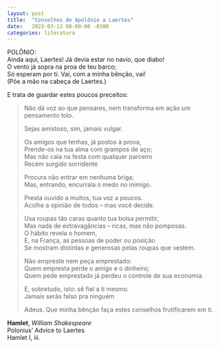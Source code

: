```yaml
---
layout: post
title:  "Conselhos de Apolônio a Laertes"
date:   2023-03-13 08:00:00 -0300
categories: literatura
---
```

POLÔNIO:  
Ainda aqui, Laertes! Já devia estar no navio, que diabo!  
O vento já sopra na proa de teu barco;  
Só esperam por ti. Vai, com a minha bênção, vai!  
(Põe a mão na cabeça de Laertes.)  

E trata de guardar estes poucos preceitos:

>Não dá voz ao que pensares, nem transforma em ação um pensamento tolo.  
>  
>Sejas amistoso, sim, jamais vulgar.  
>  
>Os amigos que tenhas, já postos à prova,  
>Prende-os na tua alma com grampos de aço;  
>Mas não caia na festa com qualquer parceiro  
>Recém surgido sorridente  
>  
>Procura não entrar em nenhuma briga;  
>Mas, entrando, encurrala o medo no inimigo.  
>  
>Presta ouvido a muitos, tua voz a poucos.  
>Acolhe a opinião de todos – mas você decide.  
>  
>Usa roupas tão caras quanto tua bolsa permitir,  
>Mas nada de extravagâncias – ricas, mas não pomposas.  
>O hábito revela o homem,  
>E, na França, as pessoas de poder ou posição  
>Se mostram distintas e generosas pelas roupas que vestem.  
>  
>Não empreste nem peça emprestado:  
>Quem empresta perde o amigo e o dinheiro;  
>Quem pede emprestado já perdeu o controle de sua economia.  
>  
>E, sobretudo, isto: sê fiel a ti mesmo.  
>Jamais serás falso pra ninguém  
>  
>Adeus. Que minha bênção faça estes conselhos frutificarem em ti.

**Hamlet**, _William Shakespeare_  
Polonius’ Advice to Laertes  
Hamlet I, iii.

